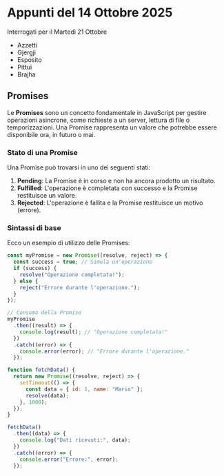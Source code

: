 # Appunti del 14 Ottobre 2025
Interrogati per il Martedì 21 Ottobre
- Azzetti
- Gjergji
- Esposito
- Pittui
- Brajha

## Promises

Le **Promises** sono un concetto fondamentale in JavaScript per gestire operazioni asincrone, come richieste a un server, lettura di file o temporizzazioni. Una Promise rappresenta un valore che potrebbe essere disponibile ora, in futuro o mai.

### Stato di una Promise
Una Promise può trovarsi in uno dei seguenti stati:
1. **Pending**: La Promise è in corso e non ha ancora prodotto un risultato.
2. **Fulfilled**: L'operazione è completata con successo e la Promise restituisce un valore.
3. **Rejected**: L'operazione è fallita e la Promise restituisce un motivo (errore).

### Sintassi di base
Ecco un esempio di utilizzo delle Promises:

```javascript
const myPromise = new Promise((resolve, reject) => {
  const success = true; // Simula un'operazione
  if (success) {
    resolve("Operazione completata!");
  } else {
    reject("Errore durante l'operazione.");
  }
});

// Consumo della Promise
myPromise
  .then((result) => {
    console.log(result); // "Operazione completata!"
  })
  .catch((error) => {
    console.error(error); // "Errore durante l'operazione."
  });

function fetchData() {
  return new Promise((resolve, reject) => {
    setTimeout(() => {
      const data = { id: 1, name: "Mario" };
      resolve(data);
    }, 1000);
  });
}

fetchData()
  .then((data) => {
    console.log("Dati ricevuti:", data);
  })
  .catch((error) => {
    console.error("Errore:", error);
  });